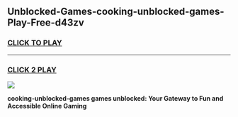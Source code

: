 
## Unblocked-Games-cooking-unblocked-games-Play-Free-d43zv
<h3>
<a href="https://premium76.site?title=cooking-unblocked-games&ref=10A">CLICK TO PLAY</a></h3>
<hr>

<h3>
<a href="https://premium76.site?title=cooking-unblocked-games&ref=10A">CLICK 2 PLAY</a>
  
</h3>

<a href="https://premium76.site?title=cooking-unblocked-games&ref=10A"><img src="https://clearcache.store/games.png"></a>


**cooking-unblocked-games games unblocked: Your Gateway to Fun and Accessible Online Gaming**
